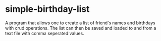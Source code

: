 # simple-birthday-list
A program that allows one to create a list of friend's names and birthdays with crud operations. The list can then be saved and loaded to and from a text file with comma seperated values.
